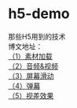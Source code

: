 # h5-demo
那些H5用到的技术  
博文地址：  
[（1）素材加载](http://www.cnblogs.com/leestar54/p/h5-demo-loading.html)  
[（2）音频&视频](http://www.cnblogs.com/leestar54/p/6411495.html)  
[（3）屏幕滑动](http://www.cnblogs.com/leestar54/p/6486359.html)  
[（4）弹幕](http://www.cnblogs.com/leestar54/p/6523620.html)  
[（5）视差效果](http://www.cnblogs.com/leestar54/p/6786752.html)  